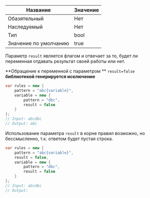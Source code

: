 | Название | Значение |
|---|---|
| Обазятельный | Нет |
| Наследуемый | Нет |
| Тип | bool |
| Значение по умолчанию | true |

Параметр `result` является флагом и отвечает за то, будет ли переменная отдавать результат своей работы или нет.

**Обращение к переменной с параметром ** `result=false` **библиотекой генерируется исключение**

```csharp
var rules = new { 
    pattern = "abc{variable}",
	variable = new {
		pattern = "dbc",
		result = false
	}
};
// Input: abcdbc
// Output: abc
```

Использование параметра `result` в корне правил возможно, но бессмысленно, т.к. ответом будет пустая строка.

```csharp
var rules = new { 
    pattern = "abc{variable}",
	result = false,
	variable = new {
		pattern = "dbc",
		result = false
	}
};
// Input: abcdbc
// Output:
```
